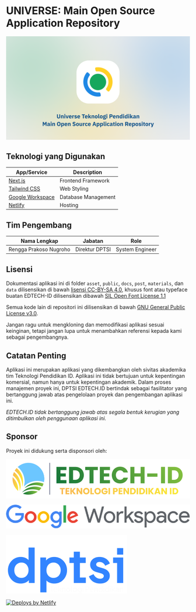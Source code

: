 # UNIVERSE: Main Open Source Application Repository

![Pameran Karya Teknologi Pendidikan 2023](/docs/cover.png)

## Teknologi yang Digunakan

| App/Service                                       | Description         |
| ------------------------------------------------- | ------------------- |
| [Next.js](https://nextjs.org/)                    | Frontend Framework  |
| [Tailwind CSS](https://tailwindcss.com/)          | Web Styling         |
| [Google Workspace](https://workspace.google.com/) | Database Management |
| [Netlify](https://netlify.com/)                   | Hosting             |

## Tim Pengembang

| Nama Lengkap           | Jabatan          | Role                       |
| ---------------------- | ------------ | -------------------------- |
| Rengga Prakoso Nugroho | Direktur DPTSI | System Engineer |

## Lisensi

Dokumentasi aplikasi ini di folder `asset`, `public`, `docs`, `post`, `materials`, dan `data` dilisensikan di bawah [lisensi CC-BY-SA 4.0](/LICENSE), khusus font atau typeface buatan EDTECH-ID dilisensikan dibawah [SIL Open Font License 1.1](/LICENSE-FONT)

Semua kode lain di repositori ini dilisensikan di bawah [GNU General Public License v3.0](/LICENSE-CODE).

Jangan ragu untuk mengkloning dan memodifikasi aplikasi sesuai keinginan, tetapi jangan lupa untuk menambahkan referensi kepada kami sebagai pengembangnya.

## Catatan Penting

Aplikasi ini merupakan aplikasi yang dikembangkan oleh sivitas akademika tim Teknologi Pendidikan ID. Aplikasi ini tidak bertujuan untuk kepentingan komersial, namun hanya untuk kepentingan akademik. Dalam proses manajemen proyek ini, DPTSI EDTECH.ID bertindak sebagai fasilitator yang bertanggung jawab atas pengelolaan proyek dan pengembangan aplikasi ini.

_EDTECH.ID tidak bertanggung jawab atas segala bentuk kerugian yang ditimbulkan oleh penggunaan aplikasi ini._

## Sponsor

Proyek ini didukung serta disponsori oleh:

[![EDTECH.ID](/docs/Logo_EDTECH.png "EDTECH.ID")](https://teknologipendidikan.or.id)

[![Google Workspcae](/docs/Logo_google_workspace.png "Google Workspace")](https://workspace.google.com)

[![Tim DPTSI](/docs/Logo_DPTSI.png "Tim DPTSI EDTECH.ID sebagai pengelola infrastruktur proyek")](https://dptsi.edtech.or.id)

[![Deploys by Netlify](https://www.netlify.com/img/global/badges/netlify-color-accent.svg "Deploys by Netlify")](https://www.netlify.com)